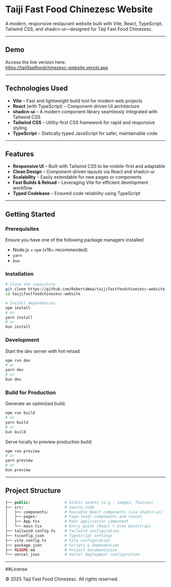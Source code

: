 # Taiji Fast Food Chinezesc Website

A modern, responsive restaurant website built with Vite, React, TypeScript, Tailwind CSS, and shadcn-ui—designed for Taiji Fast Food Chinezesc.

---

##  Demo

Access the live version here:  
https://taijifastfoodchinezesc-website.vercel.app

---

##  Technologies Used

- **Vite** – Fast and lightweight build tool for modern web projects  
- **React** (with TypeScript) – Component-driven UI architecture  
- **shadcn-ui** – A modern component library seamlessly integrated with Tailwind CSS  
- **Tailwind CSS** – Utility-first CSS framework for rapid and responsive styling  
- **TypeScript** – Statically typed JavaScript for safer, maintainable code

---

##  Features

- **Responsive UI** – Built with Tailwind CSS to be mobile-first and adaptable  
- **Clean Design** – Component-driven layouts via React and shadcn-ui  
- **Scalability** – Easily extendable for new pages or components  
- **Fast Builds & Reload** – Leveraging Vite for efficient development workflow  
- **Typed Codebase** – Ensured code reliability using TypeScript

---

##  Getting Started

### Prerequisites

Ensure you have one of the following package managers installed:

- Node.js + `npm` (v16+ recommended)  
- `yarn`  
- `bun`

### Installation

```bash
# Clone the repository
git clone https://github.com/RobertaWaa/taijifastfoodchinezesc-website.git
cd taijifastfoodchinezesc-website

# Install dependencies
npm install
# or
yarn install
# or
bun install
```

### Development

Start the dev server with hot reload:

```bash
npm run dev
# or
yarn dev
# or
bun dev
```

### Build for Production

Generate an optimized build:

```bash
npm run build
# or
yarn build
# or
bun build
```

Serve locally to preview production build:

```bash
npm run preview
# or
yarn preview
# or
bun preview
```

---

## Project Structure
```php
├── public/               # Static assets (e.g., images, favicon)
├── src/                  # Source code
│   ├── components/       # Reusable React components (via shadcn-ui)
│   ├── pages/            # Page-level components and routes
│   ├── App.tsx           # Root application component
│   └── main.tsx          # Entry point (React + Vite bootstrap)
├── tailwind.config.ts    # Tailwind configuration
├── tsconfig.json         # TypeScript settings
├── vite.config.ts        # Vite configuration
├── package.json          # Scripts & dependencies
├── README.md             # Project documentation
└── vercel.json           # Vercel deployment configuration
```

---

##License

© 2025 Taiji Fast Food Chinezesc. All rights reserved.
